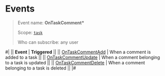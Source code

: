# Events

> Event name: **OnTaskComment\***
>
> Scope: [`task`](../../../scopes/permissions.md)
>
> Who can subscribe: any user

#|
|| **Event** | **Triggered** ||
|| [OnTaskCommentAdd](./on-task-comment-add.md) | When a comment is added to a task ||
|| [OnTaskCommentUpdate](./on-task-comment-update.md) | When a comment belonging to a task is updated ||
|| [OnTaskCommentDelete](./on-task-comment-delete.md) | When a comment belonging to a task is deleted ||
|#